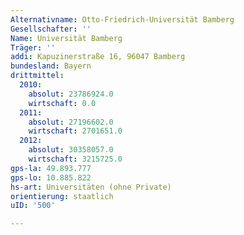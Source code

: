 ```yaml
---
Alternativname: Otto-Friedrich-Universität Bamberg
Gesellschafter: ''
Name: Universität Bamberg
Träger: ''
addi: Kapuzinerstraße 16, 96047 Bamberg
bundesland: Bayern
drittmittel:
  2010:
    absolut: 23786924.0
    wirtschaft: 0.0
  2011:
    absolut: 27196602.0
    wirtschaft: 2701651.0
  2012:
    absolut: 30358057.0
    wirtschaft: 3215725.0
gps-la: 49.893.777
gps-lo: 10.885.822
hs-art: Universitäten (ohne Private)
orientierung: staatlich
uID: '500'

---
```


